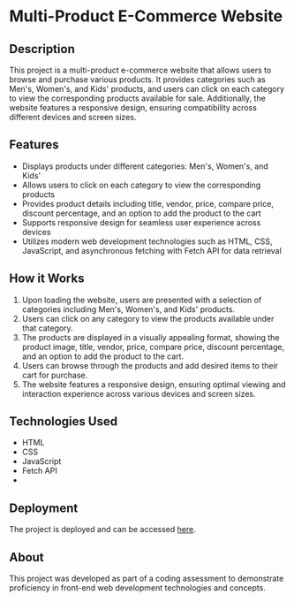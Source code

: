# Multi-Product E-Commerce Website

## Description
This project is a multi-product e-commerce website that allows users to browse and purchase various products. It provides categories such as Men's, Women's, and Kids' products, and users can click on each category to view the corresponding products available for sale. Additionally, the website features a responsive design, ensuring compatibility across different devices and screen sizes.

## Features
- Displays products under different categories: Men's, Women's, and Kids'
- Allows users to click on each category to view the corresponding products
- Provides product details including title, vendor, price, compare price, discount percentage, and an option to add the product to the cart
- Supports responsive design for seamless user experience across devices
- Utilizes modern web development technologies such as HTML, CSS, JavaScript, and asynchronous fetching with Fetch API for data retrieval

## How it Works
1. Upon loading the website, users are presented with a selection of categories including Men's, Women's, and Kids' products.
2. Users can click on any category to view the products available under that category.
3. The products are displayed in a visually appealing format, showing the product image, title, vendor, price, compare price, discount percentage, and an option to add the product to the cart.
4. Users can browse through the products and add desired items to their cart for purchase.
5. The website features a responsive design, ensuring optimal viewing and interaction experience across various devices and screen sizes.

## Technologies Used
- HTML
- CSS
- JavaScript
- Fetch API
- 
## Deployment
The project is deployed and can be accessed [here](https://neerajbade11-multi-product-e-commerce-website.vercel.app/).

## About
This project was developed as part of a coding assessment to demonstrate proficiency in front-end web development technologies and concepts.
